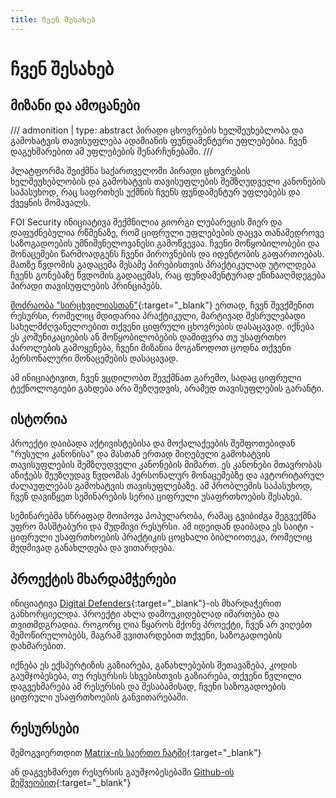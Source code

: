 ```yaml
---
title: ჩვენ შესახებ
---
```


# ჩვენ შესახებ

## მიზანი და ამოცანები

/// admonition | 
    type: abstract
პირადი ცხოვრების ხელშეუხებლობა და გამოხატვის თავისუფლება ადამიანის ფუნდამენტური უფლებებია.
ჩვენ დაგეხმარებით ამ უფლებების შენარჩუნებაში.
///

პლატფორმა შეიქმნა საქართველოში პირადი ცხოვრების ხელშეუხებლობის და გამოხატვის თავისუფლების
შემზღუდველი კანონების საპასუხოდ, რაც საფრთხეს უქმნის ჩვენს ფუნდამენტურ 
უფლებებს და ქვეყნის მომავალს.

FOI Security ინიციატივა შექმნილია გიორგი ლუბარეცის მიერ და დაფუძნებულია რწმენაზე, რომ 
ციფრული უფლებების დაცვა თანამედროვე საზოგადოების უმნიშვნელოვანესი გამოწვევაა. 
ჩვენი მოწყობილობები და მონაცემები წარმოადგენს ჩვენი პიროვნების
და იდენტობის გაფართოებას. მათზე წვდომის გადაცემა მესამე პირებისთვის პრაქტიკულად უტოლდება
ჩვენს გონებაზე წვდომის გადაცემას, რაც ფუნდამენტურად ეწინააღმდეგება პირადი თავისუფლების პრინციპებს.

[მოძრაობა "სირცხვილიასთან"](https://shame.ge/){:target="_blank"} ერთად, ჩვენ შევქმენით რესურსი, რომელიც მდიდარია პრაქტიკული, 
მარტივად შესრულებადი სახელმძღვანელოებით თქვენი ციფრული ცხოვრების დასაცავად. 
იქნება ეს კომუნიკაციების ან მოწყობილობების დაშიფვრა თუ უსაფრთხო პაროლების გამოყენება, 
ჩვენი მიზანია მოგაწოდოთ ცოდნა თქვენი პერსონალური მონაცემების დასაცავად.

ამ ინიციატივით, ჩვენ ვცდილობთ შევქმნათ გარემო, სადაც ციფრული ტექნოლოგიები გახდება არა შეზღუდვის, 
არამედ თავისუფლების გარანტი.

## ისტორია

პროექტი დაიბადა აქტივისტებისა და მოქალაქეების შეშფოთებიდან "რუსული კანონისა" და მასთან ერთად 
მიღებული გამოხატვის თავისუფლების შემზღუდველი კანონების მიმართ. ეს კანონები მთავრობას ანიჭებს 
შეუზღუდავ წვდომას პერსონალურ მონაცემებზე და ავტორიტარულ ძალაუფლებას გამოხატვის თავისუფლებაზე.
ამ პრობლემის საპასუხოდ, ჩვენ დავიწყეთ სემინარების სერია ციფრული უსაფრთხოების შესახებ.

სემინარებმა სწრაფად მოიპოვა პოპულარობა, რამაც გვიბიძგა შეგვექმნა უფრო მასშტაბური 
და მუდმივი რესურსი. ამ იდეიდან დაიბადა ეს საიტი - ციფრული უსაფრთხოების პრაქტიკის 
ცოცხალი ბიბლიოთეკა, რომელიც მუდმივად განახლდება და ვითარდება.


## პროექტის მხარდამჭერები
ინიციატივა [Digital Defenders](https://www.digitaldefenders.org/){:target="_blank"}-ის მხარდაჭერით განხორციელდა. 
პროექტი ახლა დამოუკიდებლად იმართება და თვითმდგრადია. როგორც ღია წყაროს მქონე პროექტი, 
ჩვენ არ ვიღებთ შემოწირულობებს, მაგრამ ვვითარდებით თქვენი, საზოგადოების დახმარებით.

იქნება ეს ექსპერტიზის გაზიარება, განახლებების შეთავაზება, კოდის გაუმჯობესება,
თუ რესურსის სხვებისთვის გაზიარება, თქვენი წვლილი დაგვეხმარება ამ რესურსის და შესაბამისად,
ჩვენი საზოგადოების ციფრული უსაფრთხოების განვითარებაში.

## რესურსები

შემოგვიერთდით [Matrix-ის საერთო ჩატში](https://matrix.to/#/!HafrmTJpmVAswboDrb:mozilla.org?via=matrix.org&client=element.io){:target="_blank"}

ან დაგვეხმარეთ რესურსის გაუმჯობესებაში [Github-ის მეშვეობით](https://github.com/foige/security.foi.ge){:target="_blank"}